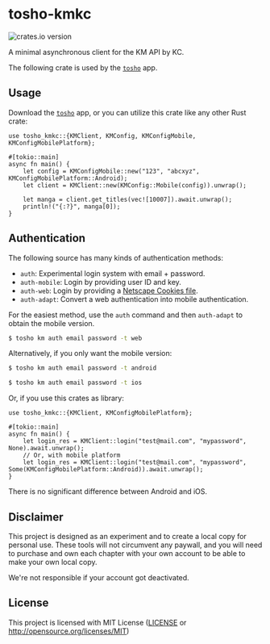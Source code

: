 # tosho-kmkc

![crates.io version](https://img.shields.io/crates/v/tosho-kmkc)

A minimal asynchronous client for the KM API by KC.

The following crate is used by the [`tosho`](https://crates.io/crates/tosho) app.

## Usage

Download the [`tosho`](https://crates.io/crates/tosho) app, or you can utilize this crate like any other Rust crate:

```rust,no_run
use tosho_kmkc::{KMClient, KMConfig, KMConfigMobile, KMConfigMobilePlatform};

#[tokio::main]
async fn main() {
    let config = KMConfigMobile::new("123", "abcxyz", KMConfigMobilePlatform::Android);
    let client = KMClient::new(KMConfig::Mobile(config)).unwrap();

    let manga = client.get_titles(vec![10007]).await.unwrap();
    println!("{:?}", manga[0]);
}
```

## Authentication

The following source has many kinds of authentication methods:
- `auth`: Experimental login system with email + password.
- `auth-mobile`: Login by providing user ID and key.
- `auth-web`: Login by providing a [Netscape Cookies file](http://fileformats.archiveteam.org/wiki/Netscape_cookies.txt).
- `auth-adapt`: Convert a web authentication into mobile authentication.

For the easiest method, use the `auth` command and then `auth-adapt` to obtain the mobile version.

```bash
$ tosho km auth email password -t web
```

Alternatively, if you only want the mobile version:

```bash
$ tosho km auth email password -t android
```

```bash
$ tosho km auth email password -t ios
```

Or, if you use this crates as library:

```rust,no_run
use tosho_kmkc::{KMClient, KMConfigMobilePlatform};

#[tokio::main]
async fn main() {
    let login_res = KMClient::login("test@mail.com", "mypassword", None).await.unwrap();
    // Or, with mobile platform
    let login_res = KMClient::login("test@mail.com", "mypassword", Some(KMConfigMobilePlatform::Android)).await.unwrap();
}
```

There is no significant difference between Android and iOS.

## Disclaimer

This project is designed as an experiment and to create a local copy for personal use. These tools will not circumvent any paywall, and you will need to purchase and own each chapter with your own account to be able to make your own local copy.

We're not responsible if your account got deactivated.

## License

This project is licensed with MIT License ([LICENSE](https://github.com/noaione/tosho-mango/blob/master/LICENSE) or <http://opensource.org/licenses/MIT>)
